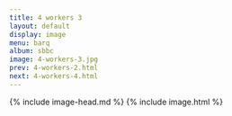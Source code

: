 ```yaml
---
title: 4 workers 3
layout: default
display: image
menu: barq
album: sbbc
image: 4-workers-3.jpg
prev: 4-workers-2.html
next: 4-workers-4.html
---
```

{% include image-head.md %}
{% include image.html %}